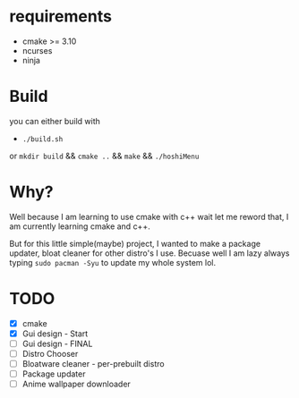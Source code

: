 # requirements
- cmake >= 3.10
- ncurses
- ninja

# Build
you can either build with
- `./build.sh`

or
`mkdir build` &&
`cmake ..` &&
`make` &&
`./hoshiMenu`

# Why?
Well because I am learning to use cmake with c++ wait let me reword that, I am currently learning cmake and c++.

But for this little simple(maybe) project, I wanted to make a package updater, bloat cleaner for other distro's I use. Becuase well I am lazy always typing `sudo pacman -Syu` to update my whole system lol.

# TODO
- [X] cmake
- [X] Gui design - Start
- [ ] Gui design - FINAL
- [ ] Distro Chooser
- [ ] Bloatware cleaner - per-prebuilt distro
- [ ] Package updater
- [ ] Anime wallpaper downloader
